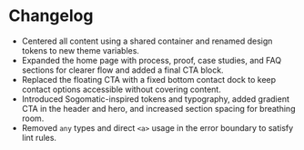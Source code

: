 # Changelog

- Centered all content using a shared container and renamed design tokens to new theme variables.
- Expanded the home page with process, proof, case studies, and FAQ sections for clearer flow and added a final CTA block.
- Replaced the floating CTA with a fixed bottom contact dock to keep contact options accessible without covering content.
- Introduced Sogomatic-inspired tokens and typography, added gradient CTA in the header and hero, and increased section spacing for breathing room.
- Removed `any` types and direct `<a>` usage in the error boundary to satisfy lint rules.
